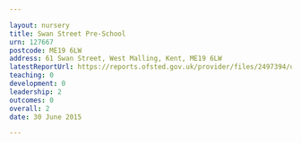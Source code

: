 ```yaml
---

layout: nursery
title: Swan Street Pre-School
urn: 127667
postcode: ME19 6LW
address: 61 Swan Street, West Malling, Kent, ME19 6LW
latestReportUrl: https://reports.ofsted.gov.uk/provider/files/2497394/urn/127667.pdf
teaching: 0
development: 0
leadership: 2
outcomes: 0
overall: 2
date: 30 June 2015

---
```

